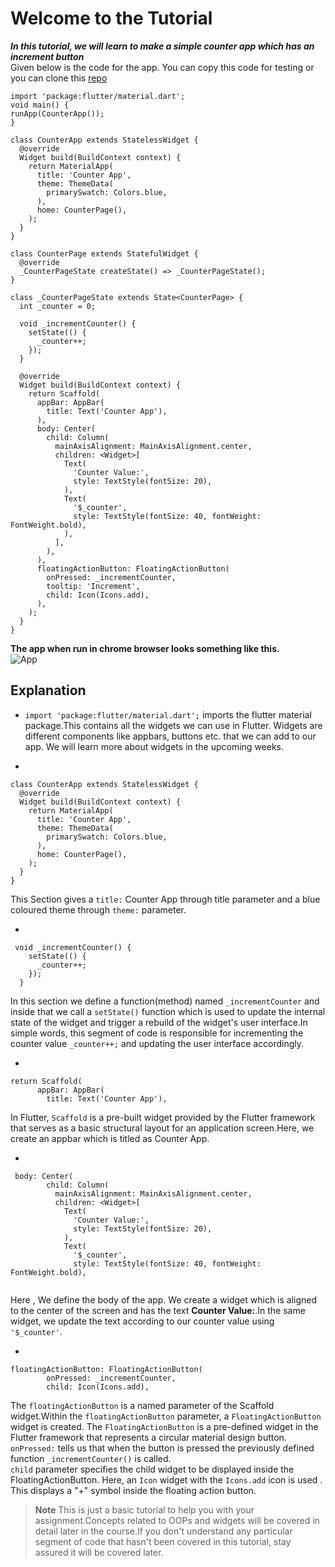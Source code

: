# Welcome to the Tutorial
***In this tutorial, we will learn to make a simple counter app which has an increment button***
<br>
Given below is the code for the app. You can copy this code for testing or you can clone this [repo](SampleCode)
```
import 'package:flutter/material.dart';
void main() {
runApp(CounterApp());
}

class CounterApp extends StatelessWidget {
  @override
  Widget build(BuildContext context) {
    return MaterialApp(
      title: 'Counter App',
      theme: ThemeData(
        primarySwatch: Colors.blue,
      ),
      home: CounterPage(),
    );
  }
}

class CounterPage extends StatefulWidget {
  @override
  _CounterPageState createState() => _CounterPageState();
}

class _CounterPageState extends State<CounterPage> {
  int _counter = 0;

  void _incrementCounter() {
    setState(() {
      _counter++;
    });
  }

  @override
  Widget build(BuildContext context) {
    return Scaffold(
      appBar: AppBar(
        title: Text('Counter App'),
      ),
      body: Center(
        child: Column(
          mainAxisAlignment: MainAxisAlignment.center,
          children: <Widget>[
            Text(
              'Counter Value:',
              style: TextStyle(fontSize: 20),
            ),
            Text(
              '$_counter',
              style: TextStyle(fontSize: 40, fontWeight: FontWeight.bold),
            ),
          ],
        ),
      ),
      floatingActionButton: FloatingActionButton(
        onPressed: _incrementCounter,
        tooltip: 'Increment',
        child: Icon(Icons.add),
      ),
    );
  }
}
```

**The app when run in chrome browser looks something like this.**
<br>
![App](https://github.com/aastha51551/TSS-2023/assets/134774307/8f27ac2a-91e3-4b31-b70e-8fedf409a984)

## Explanation

* `import 'package:flutter/material.dart';` imports the flutter material package.This contains all the widgets we can use in Flutter. Widgets are different components like appbars, buttons etc. that we can add to our app. We will learn more about widgets in the upcoming weeks.

*
```
class CounterApp extends StatelessWidget {
  @override
  Widget build(BuildContext context) {
    return MaterialApp(
      title: 'Counter App',
      theme: ThemeData(
        primarySwatch: Colors.blue,
      ),
      home: CounterPage(),
    );
  }
}
```
This Section gives a `title:` Counter App through title parameter and a blue coloured theme through `theme:` parameter.

*
```
 void _incrementCounter() {
    setState(() {
      _counter++;
    });
  }
```
In this section we define a function(method) named `_incrementCounter` and inside that we call a `setState()` function which is used to update the internal state of the widget and trigger a rebuild of the widget's user interface.In simple words, this segment of code is responsible for incrementing the counter value `_counter++;` and updating the user interface accordingly.

*
```
return Scaffold(
      appBar: AppBar(
        title: Text('Counter App'),
```
In Flutter, `Scaffold` is a pre-built widget provided by the Flutter framework that serves as a basic structural layout for an application screen.Here, we create an appbar which is titled as Counter App.

*
```
 body: Center(
        child: Column(
          mainAxisAlignment: MainAxisAlignment.center,
          children: <Widget>[
            Text(
              'Counter Value:',
              style: TextStyle(fontSize: 20),
            ),
            Text(
              '$_counter',
              style: TextStyle(fontSize: 40, fontWeight: FontWeight.bold),
            
```
Here , We define the body of the app. We create a widget which is aligned to the center of the screen and has the text **Counter Value:**.In the same widget, we update the text according to our counter value using `'$_counter'`.

*
```
floatingActionButton: FloatingActionButton(
        onPressed: _incrementCounter,
        child: Icon(Icons.add),
```
The `floatingActionButton` is a named parameter of the Scaffold widget.Within the `floatingActionButton` parameter, a `FloatingActionButton` widget is created. The `FloatingActionButton` is a pre-defined widget in the Flutter framework that represents a circular material design button.` onPressed:` tells us that when the button is pressed the previously defined function `_incrementCounter()` is called.
<br>
`child` parameter specifies the child widget to be displayed inside the FloatingActionButton. Here, an `Icon` widget with the `Icons.add` icon is used . This displays a "+" symbol inside the floating action button.
> **Note**
>  This is just a basic tutorial to help you with your assignment.Concepts related to OOPs and widgets will be covered in detail later in the course.If you don't understand any particular segment of code that hasn't been covered in this tutorial, stay assured it will be covered later. 
